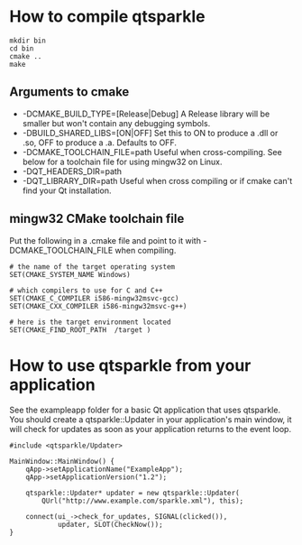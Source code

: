 # How to compile qtsparkle #

    mkdir bin
    cd bin
    cmake ..
    make


## Arguments to cmake ##

* -DCMAKE_BUILD_TYPE=[Release|Debug]
  A Release library will be smaller but won't contain any debugging symbols.
* -DBUILD_SHARED_LIBS=[ON|OFF]
  Set this to ON to produce a .dll or .so, OFF to produce a .a.  Defaults to
  OFF.
* -DCMAKE_TOOLCHAIN_FILE=path
  Useful when cross-compiling.  See below for a toolchain file for using
  mingw32 on Linux.
* -DQT_HEADERS_DIR=path
* -DQT_LIBRARY_DIR=path
  Useful when cross compiling or if cmake can't find your Qt installation.


## mingw32 CMake toolchain file ##

Put the following in a .cmake file and point to it with -DCMAKE_TOOLCHAIN_FILE
when compiling.

    # the name of the target operating system
    SET(CMAKE_SYSTEM_NAME Windows)

    # which compilers to use for C and C++
    SET(CMAKE_C_COMPILER i586-mingw32msvc-gcc)
    SET(CMAKE_CXX_COMPILER i586-mingw32msvc-g++)

    # here is the target environment located
    SET(CMAKE_FIND_ROOT_PATH  /target )


# How to use qtsparkle from your application #

See the exampleapp folder for a basic Qt application that uses qtsparkle.
You should create a qtsparkle::Updater in your application's main window, it
will check for updates as soon as your application returns to the event loop.

    #include <qtsparkle/Updater>

    MainWindow::MainWindow() {
        qApp->setApplicationName("ExampleApp");
        qApp->setApplicationVersion("1.2");

        qtsparkle::Updater* updater = new qtsparkle::Updater(
            QUrl("http://www.example.com/sparkle.xml"), this);

        connect(ui_->check_for_updates, SIGNAL(clicked()),
                updater, SLOT(CheckNow());
    }
